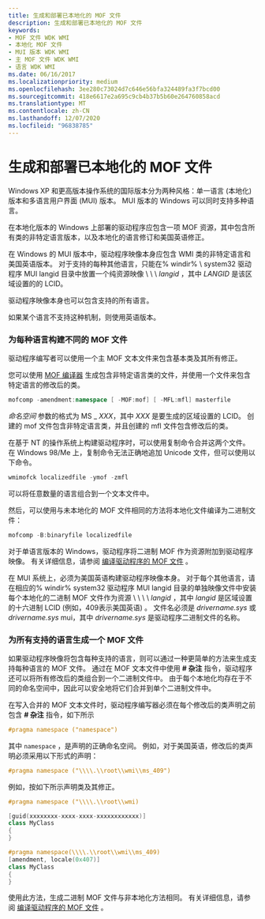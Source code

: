 ```yaml
---
title: 生成和部署已本地化的 MOF 文件
description: 生成和部署已本地化的 MOF 文件
keywords:
- MOF 文件 WDK WMI
- 本地化 MOF 文件
- MUI 版本 WDK WMI
- 主 MOF 文件 WDK WMI
- 语言 WDK WMI
ms.date: 06/16/2017
ms.localizationpriority: medium
ms.openlocfilehash: 3ee280c73024d7c646e56bfa324489fa3f7bcd00
ms.sourcegitcommit: 418e6617e2a695c9cb4b37b5b60e264760858acd
ms.translationtype: MT
ms.contentlocale: zh-CN
ms.lasthandoff: 12/07/2020
ms.locfileid: "96838785"
---
```

# <a name="building-and-deploying-the-localized-mof-file"></a>生成和部署已本地化的 MOF 文件





Windows XP 和更高版本操作系统的国际版本分为两种风格：单一语言 (本地化) 版本和多语言用户界面 (MUI) 版本。 MUI 版本的 Windows 可以同时支持多种语言。

在本地化版本的 Windows 上部署的驱动程序应包含一项 MOF 资源，其中包含所有类的非特定语言版本，以及本地化的语言修订和美国英语修正。

在 Windows 的 MUI 版本中，驱动程序映像本身应包含 WMI 类的非特定语言和美国英语版本。 对于支持的每种其他语言，只能在% windir% \\ system32 驱动程序 MUI langid 目录中放置一个纯资源映像 \\ \\ \\ *langid* ，其中 *LANGID* 是该区域设置的的 LCID。

驱动程序映像本身也可以包含支持的所有语言。

如果某个语言不支持这种机制，则使用英语版本。

### <a name="building-distinct-mof-files-for-each-language"></a>为每种语言构建不同的 MOF 文件

驱动程序编写者可以使用一个主 MOF 文本文件来包含基本类及其所有修正。

您可以使用 [MOF 编译器](compiling-a-driver-s-mof-file.md) 生成包含非特定语言类的文件，并使用一个文件来包含特定语言的修改后的类。

```cpp
mofcomp -amendment:namespace [ -MOF:mof] [ -MFL:mfl] masterfile
```

*命名空间* 参数的格式为 MS \_ *XXX*，其中 *XXX* 是要生成的区域设置的 LCID。 创建的 mof 文件包含非特定语言类，并且创建的 mfl 文件包含修改后的类。

在基于 NT 的操作系统上构建驱动程序时，可以使用复制命令合并这两个文件。 在 Windows 98/Me 上，复制命令无法正确地追加 Unicode 文件，但可以使用以下命令。

```cpp
wmimofck localizedfile -ymof -zmfl
```

可以将任意数量的语言组合到一个文本文件中。

然后，可以使用与未本地化的 MOF 文件相同的方法将本地化文件编译为二进制文件：

```cpp
mofcomp -B:binaryfile localizedfile
```

对于单语言版本的 Windows，驱动程序将二进制 MOF 作为资源附加到驱动程序映像。 有关详细信息，请参阅 [编译驱动程序的 MOF 文件](compiling-a-driver-s-mof-file.md) 。

在 MUI 系统上，必须为美国英语构建驱动程序映像本身。 对于每个其他语言，请在相应的% windir% system32 驱动程序 MUI langid 目录的单独映像文件中安装每个本地化的二进制 MOF 文件作为资源 \\ \\ \\ \\ *langid* ，其中 *langid* 是区域设置的十六进制 LCID (例如，409表示美国英语) 。 文件名必须是 *drivername.sys* 或 *drivername.sys* mui，其中 *drivername.sys* 是驱动程序二进制文件的名称。

### <a name="building-one-mof-file-for-all-supported-languages"></a>为所有支持的语言生成一个 MOF 文件

如果驱动程序映像将包含每种支持的语言，则可以通过一种更简单的方法来生成支持每种语言的 MOF 文件。 通过在 MOF 文本文件中使用 **\# 杂注** 指令，驱动程序还可以将所有修改后的类组合到一个二进制文件中。 由于每个本地化均存在于不同的命名空间中，因此可以安全地将它们合并到单个二进制文件中。

在写入合并的 MOF 文本文件时，驱动程序编写器必须在每个修改后的类声明之前包含 **\# 杂注** 指令，如下所示

```cpp
#pragma namespace ("namespace")
```

其中 `namespace` ，是声明的正确命名空间。 例如，对于美国英语，修改后的类声明必须采用以下形式的声明：

```cpp
#pragma namespace ("\\\\.\\root\\wmi\\ms_409")
```

例如，按如下所示声明类及其修正。

```cpp
#pragma namespace ("\\\\.\\root\\wmi)

[guid(xxxxxxxx-xxxx-xxxx-xxxxxxxxxxxx)]
class MyClass 
{
}

#pragma namespace(\\\\.\\root\\wmi\\ms_409)
[amendment, locale(0x407)]
class MyClass
{
}
```

使用此方法，生成二进制 MOF 文件与非本地化方法相同。 有关详细信息，请参阅 [编译驱动程序的 MOF 文件](compiling-a-driver-s-mof-file.md) 。

 

 





